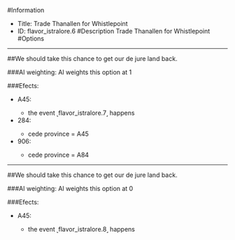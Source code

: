 #Information
 - Title: Trade Thanallen for Whistlepoint
 - ID: flavor_istralore.6
#Description
Trade Thanallen for Whistlepoint
#Options

___
##We should take this chance to get our de jure land back.

###AI weighting:
AI weights this option at 1


###Efects:<ul><li>A45:</li><ul><li>the event ˻flavor_istralore.7˼ happens</li></ul><li>284:</li><ul><li>cede province = A45</li></ul><li>906:</li><ul><li>cede province = A84</li></ul></ul>

___
##We should take this chance to get our de jure land back.

###AI weighting:
AI weights this option at 0


###Efects:<ul><li>A45:</li><ul><li>the event ˻flavor_istralore.8˼ happens</li></ul></ul>
